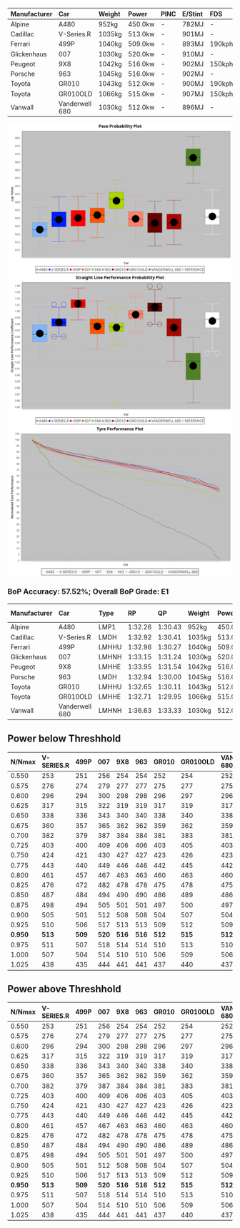 | Manufacturer | Car            | Weight | Power   | PINC    | E/Stint | FDS     |
|:-|:-|:-|:-|:-|:-|:-|
| Alpine       | A480           | 952kg  | 450.0kw |    -    | 782MJ   |    -    |
| Cadillac     | V-Series.R     | 1035kg | 513.0kw |    -    | 901MJ   |    -    |
| Ferrari      | 499P           | 1040kg | 509.0kw |    -    | 893MJ   | 190kph  |
| Glickenhaus  | 007            | 1030kg | 520.0kw |    -    | 910MJ   |    -    |
| Peugeot      | 9X8            | 1042kg | 516.0kw |    -    | 902MJ   | 150kph  |
| Porsche      | 963            | 1045kg | 516.0kw |    -    | 902MJ   |    -    |
| Toyota       | GR010          | 1043kg | 512.0kw |    -    | 900MJ   | 190kph  |
| Toyota       | GR010OLD       | 1066kg | 515.0kw |    -    | 907MJ   | 150kph  |
| Vanwall      | Vanderwell 680 | 1030kg | 512.0kw |    -    | 896MJ   |    -    |

![PACECHART](./IMG/OFFICIAL.png)
![STRAIGHTLINEPERFORMANCECHART](./IMG/OFFICIAL_sp.png)
![TYREPERFORMANCECHART](./IMG/OFFICIAL_tw.png)

### BoP Accuracy: 57.52%; Overall BoP Grade: E1
| Manufacturer | Car            | Type  | RP      | QP      | Weight | Power¹  | Threshhold | PINC    | Power²   | E/Stint | AVG Vmax  | FDS     | RDLC | L/Stint | BOP-Grade | Model Accuracy | Model Points | Match%  | SimDiff |
|:-|:-|:-|:-|:-|:-|:-|:-|:-|:-|:-|:-|:-|:-|:-|:-|:-|:-|:-|:-|
| Alpine       | A480           | LMP1  | 1:32.26 | 1:30.43 |  952kg | 450.0kw | 0.0kph     |    -    | 450.00kw |  782MJ  | 301.83kph |    -    | 0.98 | 37      | -Ω1       | 94.90%         | 707          | 42.11%  | #       |
| Cadillac     | V-Series.R     | LMDH  | 1:32.92 | 1:30.41 | 1035kg | 513.0kw | 0.0kph     |    -    | 513.00kw |  901MJ  | 304.20kph |    -    | 1.03 | 39      | -B2       | 88.64%         | 2076         | 81.54%  | #       |
| Ferrari      | 499P           | LMHHU | 1:32.96 | 1:30.27 | 1040kg | 509.0kw | 0.0kph     |    -    | 509.00kw |  893MJ  | 308.83kph | 190kph  | 1.04 | 40      | -B2       | 91.94%         | 2476         | 82.03%  | #       |
| Glickenhaus  | 007            | LMHNH | 1:33.15 | 1:31.24 | 1030kg | 520.0kw | 0.0kph     |    -    | 520.00kw |  910MJ  | 305.34kph |    -    | 0.97 | 39      | -A2       | 95.63%         | 1510         | 91.27%  | ±2.59s  |
| Peugeot      | 9X8            | LMHHE | 1:33.95 | 1:31.54 | 1042kg | 516.0kw | 0.0kph     |    -    | 516.00kw |  902MJ  | 303.14kph | 150kph  | 1.02 | 39      | +C2       | 98.33%         | 2173         | 72.34%  | #       |
| Porsche      | 963            | LMDH  | 1:32.94 | 1:30.00 | 1045kg | 516.0kw | 0.0kph     |    -    | 516.00kw |  902MJ  | 306.57kph |    -    | 1.01 | 39      | -B2       | 90.40%         | 5633         | 82.00%  | #       |
| Toyota       | GR010          | LMHHU | 1:32.65 | 1:30.11 | 1043kg | 512.0kw | 0.0kph     |    -    | 512.00kw |  900MJ  | 308.00kph | 190kph  | 1.04 | 39      | -D1       | 90.11%         | 3235         | 65.61%  | #       |
| Toyota       | GR010OLD       | LMHHE | 1:32.71 | 1:29.95 | 1066kg | 515.0kw | 0.0kph     |    -    | 515.00kw |  907MJ  | 302.57kph | 150kph  | 1.03 | 39      | -D1       | 99.03%         | 1536         | 65.82%  | #       |
| Vanwall      | Vanderwell 680 | LMHNH | 1:36.63 | 1:33.33 | 1030kg | 512.0kw | 0.0kph     |    -    | 512.00kw |  896MJ  | 294.68kph |    -    | 1.02 | 39      | +Ω2       | 97.68%         | 632          | -65.06% | #       |

## Power below Threshhold
| N/Nmax    | V-SERIES.R | 499P    | 007     | 9X8     | 963     | GR010   | GR010OLD | VANDERWELL 680 | ​     | RPM      | A480    |
|:-|:-|:-|:-|:-|:-|:-|:-|:-|:-|:-|:-|
|  0.550    |  253       |  251    |  256    |  254    |  254    |  252    |  254     |  252           |  ​    |   --     |   -     |
|  0.575    |  276       |  274    |  279    |  277    |  277    |  275    |  277     |  275           |  ​    |   --     |   -     |
|  0.600    |  296       |  294    |  300    |  298    |  298    |  296    |  297     |  296           |  ​    |   --     |   -     |
|  0.625    |  317       |  315    |  322    |  319    |  319    |  317    |  319     |  317           |  ​    |   --     |   -     |
|  0.650    |  338       |  336    |  343    |  340    |  340    |  338    |  340     |  338           |  ​    |   --     |   -     |
|  0.675    |  360       |  357    |  365    |  362    |  362    |  359    |  362     |  359           |  ​    |   --     |   -     |
|  0.700    |  382       |  379    |  387    |  384    |  384    |  381    |  383     |  381           |  ​    |   --     |   -     |
|  0.725    |  403       |  400    |  409    |  406    |  406    |  403    |  405     |  403           |  ​    |   --     |   -     |
|  0.750    |  424       |  421    |  430    |  427    |  427    |  423    |  426     |  423           |  ​    |   --     |   -     |
|  0.775    |  443       |  440    |  449    |  446    |  446    |  442    |  445     |  442           |  ​    |  5000    |  264    |
|  0.800    |  461       |  457    |  467    |  463    |  463    |  460    |  463     |  460           |  ​    |  5500    |  312    |
|  0.825    |  476       |  472    |  482    |  478    |  478    |  475    |  478     |  475           |  ​    |  6000    |  349    |
|  0.850    |  487       |  484    |  494    |  490    |  490    |  486    |  489     |  486           |  ​    |  6500    |  394    |
|  0.875    |  498       |  494    |  505    |  501    |  501    |  497    |  500     |  497           |  ​    |  7000    |  440    |
|  0.900    |  505       |  501    |  512    |  508    |  508    |  504    |  507     |  504           |  ​    |  7500    |  451    |
|  0.925    |  510       |  506    |  517    |  513    |  513    |  509    |  512     |  509           |  ​    |  8000    |  447    |
| **0.950** | **513**    | **509** | **520** | **516** | **516** | **512** | **515**  | **512**        | **​** | **8500** | **450** |
|  0.975    |  511       |  507    |  518    |  514    |  514    |  510    |  513     |  510           |  ​    |  9000    |  225    |
|  1.000    |  507       |  504    |  514    |  510    |  510    |  506    |  509     |  506           |  ​    |   --     |   -     |
|  1.025    |  438       |  435    |  444    |  441    |  441    |  437    |  440     |  437           |  ​    |   --     |   -     |

## Power above Threshhold
| N/Nmax    | V-SERIES.R | 499P    | 007     | 9X8     | 963     | GR010   | GR010OLD | VANDERWELL 680 | ​     | RPM      | A480    |
|:-|:-|:-|:-|:-|:-|:-|:-|:-|:-|:-|:-|
|  0.550    |  253       |  251    |  256    |  254    |  254    |  252    |  254     |  252           |  ​    |   --     |   -     |
|  0.575    |  276       |  274    |  279    |  277    |  277    |  275    |  277     |  275           |  ​    |   --     |   -     |
|  0.600    |  296       |  294    |  300    |  298    |  298    |  296    |  297     |  296           |  ​    |   --     |   -     |
|  0.625    |  317       |  315    |  322    |  319    |  319    |  317    |  319     |  317           |  ​    |   --     |   -     |
|  0.650    |  338       |  336    |  343    |  340    |  340    |  338    |  340     |  338           |  ​    |   --     |   -     |
|  0.675    |  360       |  357    |  365    |  362    |  362    |  359    |  362     |  359           |  ​    |   --     |   -     |
|  0.700    |  382       |  379    |  387    |  384    |  384    |  381    |  383     |  381           |  ​    |   --     |   -     |
|  0.725    |  403       |  400    |  409    |  406    |  406    |  403    |  405     |  403           |  ​    |   --     |   -     |
|  0.750    |  424       |  421    |  430    |  427    |  427    |  423    |  426     |  423           |  ​    |   --     |   -     |
|  0.775    |  443       |  440    |  449    |  446    |  446    |  442    |  445     |  442           |  ​    |  5000    |  264    |
|  0.800    |  461       |  457    |  467    |  463    |  463    |  460    |  463     |  460           |  ​    |  5500    |  312    |
|  0.825    |  476       |  472    |  482    |  478    |  478    |  475    |  478     |  475           |  ​    |  6000    |  349    |
|  0.850    |  487       |  484    |  494    |  490    |  490    |  486    |  489     |  486           |  ​    |  6500    |  394    |
|  0.875    |  498       |  494    |  505    |  501    |  501    |  497    |  500     |  497           |  ​    |  7000    |  440    |
|  0.900    |  505       |  501    |  512    |  508    |  508    |  504    |  507     |  504           |  ​    |  7500    |  451    |
|  0.925    |  510       |  506    |  517    |  513    |  513    |  509    |  512     |  509           |  ​    |  8000    |  447    |
| **0.950** | **513**    | **509** | **520** | **516** | **516** | **512** | **515**  | **512**        | **​** | **8500** | **450** |
|  0.975    |  511       |  507    |  518    |  514    |  514    |  510    |  513     |  510           |  ​    |  9000    |  225    |
|  1.000    |  507       |  504    |  514    |  510    |  510    |  506    |  509     |  506           |  ​    |   --     |   -     |
|  1.025    |  438       |  435    |  444    |  441    |  441    |  437    |  440     |  437           |  ​    |   --     |   -     |
